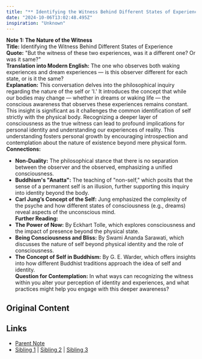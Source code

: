 ```yaml
---
title: "** Identifying the Witness Behind Different States of Experience"
date: "2024-10-06T13:02:48.495Z"
inspiration: "Unknown"
---
```


  
**Note 1: The Nature of the Witness**  
**Title:** Identifying the Witness Behind Different States of Experience  
**Quote:** "But the witness of these two experiences, was it a different one? Or was it same?"  
**Translation into Modern English:** The one who observes both waking experiences and dream experiences — is this observer different for each state, or is it the same?  
**Explanation:** This conversation delves into the philosophical inquiry regarding the nature of the self or 'I.' It introduces the concept that while our bodies may change — whether in dreams or waking life — the conscious awareness that observes these experiences remains constant. This insight is significant as it challenges the common identification of self strictly with the physical body. Recognizing a deeper layer of consciousness as the true witness can lead to profound implications for personal identity and understanding our experiences of reality. This understanding fosters personal growth by encouraging introspection and contemplation about the nature of existence beyond mere physical form.  
**Connections:**  
- **Non-Duality:** The philosophical stance that there is no separation between the observer and the observed, emphasizing a unified consciousness.
- **Buddhism's "Anatta":** The teaching of "non-self," which posits that the sense of a permanent self is an illusion, further supporting this inquiry into identity beyond the body.
- **Carl Jung’s Concept of the Self:** Jung emphasized the complexity of the psyche and how different states of consciousness (e.g., dreams) reveal aspects of the unconscious mind.  
**Further Reading:**  
- **The Power of Now:** By Eckhart Tolle, which explores consciousness and the impact of presence beyond the physical state.  
- **Being Consciousness and Bliss:** By Swami Ananda Sarawati, which discusses the nature of self beyond physical identity and the role of consciousness.  
- **The Concept of Self in Buddhism:** By G. E. Warder, which offers insights into how different Buddhist traditions approach the idea of self and identity.  
**Question for Contemplation:** In what ways can recognizing the witness within you alter your perception of identity and experiences, and what practices might help you engage with this deeper awareness?  


## Original Content



## Links

- [Parent Note](/parent-note.md)
- [Sibling 1](/zettel1.md) | [Sibling 2](/zettel2.md) | [Sibling 3](/zettel3.md)
